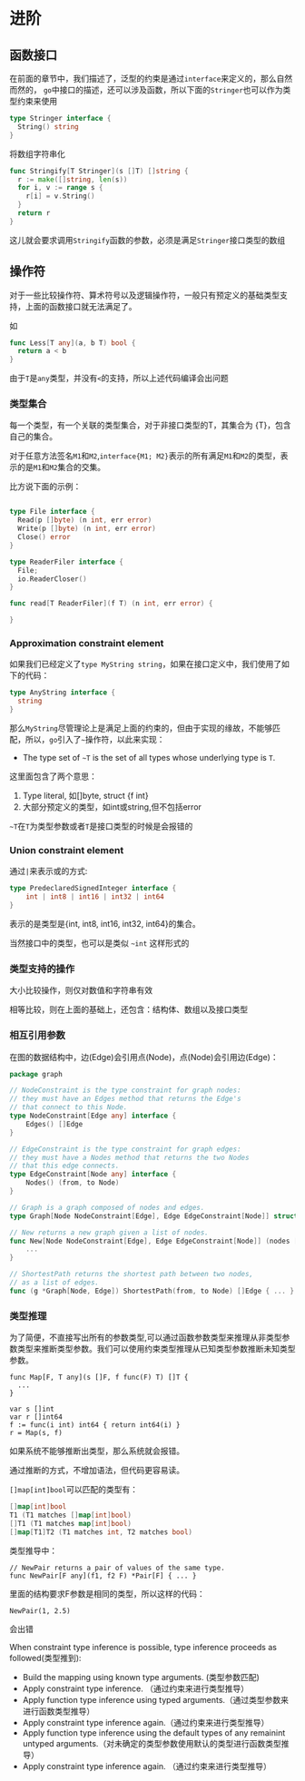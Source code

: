 # 进阶

## 函数接口

在前面的章节中，我们描述了，泛型的约束是通过`interface`来定义的，那么自然而然的，
`go`中接口的描述，还可以涉及函数，所以下面的`Stringer`也可以作为类型约束来使用

```go
type Stringer interface {
  String() string
}
```

将数组字符串化

```go
func Stringify[T Stringer](s []T) []string {
  r := make([]string, len(s))
  for i, v := range s {
    r[i] = v.String()
  }
  return r
}
```

这儿就会要求调用`Stringify`函数的参数，必须是满足`Stringer`接口类型的数组

## 操作符

对于一些比较操作符、算术符号以及逻辑操作符，一般只有预定义的基础类型支持，上面的函数接口就无法满足了。

如
```go
func Less[T any](a, b T) bool {
  return a < b
}
```

由于`T`是`any`类型，并没有`<`的支持，所以上述代码编译会出问题


### 类型集合

每一个类型，有一个关联的类型集合，对于非接口类型的T，其集合为 {T}，包含自己的集合。

对于任意方法签名`M1`和`M2`,`interface{M1; M2}`表示的所有满足`M1`和`M2`的类型，表示的是`M1`和`M2`集合的交集。

比方说下面的示例：

```go

type File interface {
  Read(p []byte) (n int, err error)
  Write(p []byte) (n int, err error)
  Close() error
}

type ReaderFiler interface {
  File;
  io.ReaderCloser()
}

func read[T ReaderFiler](f T) (n int, err error) {

}

```


### Approximation constraint element

如果我们已经定义了`type MyString string`，如果在接口定义中，我们使用了如下的代码：

```go
type AnyString interface {
  string
}
```

那么`MyString`尽管理论上是满足上面的约束的，但由于实现的缘故，不能够匹配，所以，`go`引入了`~`操作符，以此来实现：

- The type set of `~T` is the set of all types whose underlying type is `T`.

这里面包含了两个意思：

1. Type literal, 如[]byte, struct {f int}
2. 大部分预定义的类型，如int或string,但不包括error

`~T`在`T`为类型参数或者`T`是接口类型的时候是会报错的


### Union constraint element

通过`|`来表示或的方式:

```go
type PredeclaredSignedInteger interface {
	int | int8 | int16 | int32 | int64
}
```

表示的是类型是{int, int8, int16, int32, int64}的集合。

当然接口中的类型，也可以是类似 `~int` 这样形式的


### 类型支持的操作

大小比较操作，则仅对数值和字符串有效

相等比较，则在上面的基础上，还包含：结构体、数组以及接口类型

### 相互引用参数

在图的数据结构中，边(Edge)会引用点(Node)，点(Node)会引用边(Edge)：

```go
package graph

// NodeConstraint is the type constraint for graph nodes:
// they must have an Edges method that returns the Edge's
// that connect to this Node.
type NodeConstraint[Edge any] interface {
	Edges() []Edge
}

// EdgeConstraint is the type constraint for graph edges:
// they must have a Nodes method that returns the two Nodes
// that this edge connects.
type EdgeConstraint[Node any] interface {
	Nodes() (from, to Node)
}

// Graph is a graph composed of nodes and edges.
type Graph[Node NodeConstraint[Edge], Edge EdgeConstraint[Node]] struct { ... }

// New returns a new graph given a list of nodes.
func New[Node NodeConstraint[Edge], Edge EdgeConstraint[Node]] (nodes []Node) *Graph[Node, Edge] {
	...
}

// ShortestPath returns the shortest path between two nodes,
// as a list of edges.
func (g *Graph[Node, Edge]) ShortestPath(from, to Node) []Edge { ... }
```


### 类型推理

为了简便，不直接写出所有的参数类型,可以通过函数参数类型来推理从非类型参数类型来推断类型参数。我们可以使用约束类型推理从已知类型参数推断未知类型参数。

```
func Map[F, T any](s []F, f func(F) T) []T {
  ...
}

var s []int
var r []int64
f := func(i int) int64 { return int64(i) }
r = Map(s, f)

```

如果系统不能够推断出类型，那么系统就会报错。

通过推断的方式，不增加语法，但代码更容易读。

`[]map[int]bool`可以匹配的类型有：

```go
[]map[int]bool
T1 (T1 matches []map[int]bool)
[]T1 (T1 matches map[int]bool)
[]map[T1]T2 (T1 matches int, T2 matches bool)
```

类型推导中：

```
// NewPair returns a pair of values of the same type.
func NewPair[F any](f1, f2 F) *Pair[F] { ... }
```

里面的结构要求F参数是相同的类型，所以这样的代码：

`NewPair(1, 2.5)`

会出错


When constraint type inference is possible, type inference proceeds as followed(类型推到):

- Build the mapping using known type arguments. (类型参数匹配)
- Apply constraint type inference. （通过约束来进行类型推导）
- Apply function type inference using typed arguments.（通过类型参数来进行函数类型推导）
- Apply constraint type inference again.（通过约束来进行类型推导）
- Apply function type inference using the default types of any remainint untyped arguments.（对未确定的类型参数使用默认的类型进行函数类型推导）
- Apply constraint type inference again. （通过约束来进行类型推导）


